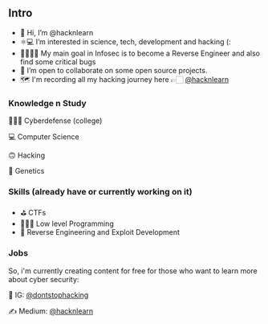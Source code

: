 
## Intro
- 👋 Hi, I’m @hacknlearn
- ⚛️💻 I’m interested in science, tech, development and hacking (:
- 👾👩🏻‍💻 My main goal in Infosec is to become a Reverse Engineer and also find some critical bugs
- 🤝 I’m open to collaborate on some open source projects.
- 🗺️ I'm recording all my hacking journey here 👉🏻 [@hacknlearn](https://instagram.com/hacknlearn)

### Knowledge n Study
🕵🏻‍♀️ Cyberdefense (college)

💻 Computer Science

🙃 Hacking

🧬 Genetics

### Skills (already have or currently working on it)
- ⛳ CTFs
- 👩🏻‍💻 Low level Programming
- 🔎 Reverse Engineering and Exploit Development


### Jobs
So, i'm currently creating content for free for those who want 
to learn more about cyber security:

📱 IG: [@dontstophacking](https://www.instagram.com/dontstophacking)

✍️ Medium: [@hacknlearn](https://medium.com/@hacknlearn)
